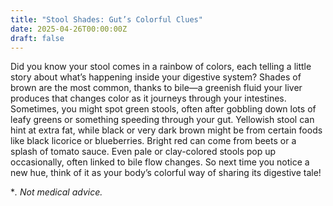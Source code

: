 ```yaml
---
title: "Stool Shades: Gut’s Colorful Clues"
date: 2025-04-26T00:00:00Z
draft: false
---
```


Did you know your stool comes in a rainbow of colors, each telling a little story about what’s happening inside your digestive system? Shades of brown are the most common, thanks to bile—a greenish fluid your liver produces that changes color as it journeys through your intestines. Sometimes, you might spot green stools, often after gobbling down lots of leafy greens or something speeding through your gut. Yellowish stool can hint at extra fat, while black or very dark brown might be from certain foods like black licorice or blueberries. Bright red can come from beets or a splash of tomato sauce. Even pale or clay-colored stools pop up occasionally, often linked to bile flow changes. So next time you notice a new hue, think of it as your body’s colorful way of sharing its digestive tale!

**. Not medical advice.*
